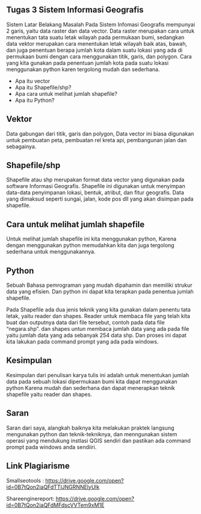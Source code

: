## Tugas 3 Sistem Informasi Geografis

Sistem Latar Belakang Masalah
Pada Sistem Infomasi Geografis mempunyai 2 garis, yaitu data raster dan data vector. Data raster merupakan cara untuk menentukan tata suatu letak wilayah pada permukaan bumi, sedangkan data vektor merupakan cara menentukan letak wilayah baik atas, bawah, dan juga penentuan berapa jumlah kota dalam suatu lokasi yang ada di permukaan bumi dengan cara menggunakan titik, garis, dan polygon. Cara yang kita gunakan pada penentuan jumlah kota pada suatu lokasi menggunakan python karen tergolong mudah dan sederhana.
- Apa itu vector
- Apa itu Shapefile/shp?
- Apa cara untuk melihat jumlah shapefile?
- Apa itu Python?

## Vektor

Data gabungan dari titik, garis dan polygon, Data vector ini biasa digunakan untuk pembuatan peta, pembuatan rel kreta api, pembangunan jalan dan sebagainya.

## Shapefile/shp
Shapefile atau shp merupakan format data vector yang digunakan pada software Informasi Geografis.  Shapefile ini digunakan untuk menyimpan data-data penyimpanan lokasi, bentuk, atribut, dan fitur geografis. Data yang dimaksud  seperti sungai, jalan, kode pos dll yang akan disimpan pada shapefile.


## Cara untuk melihat jumlah shapefile
Untuk melihat jumlah shapefile ini kita menggunakan python, Karena dengan menggunakan python memudahkan kita dan juga tergolong sederhana untuk menggunakannya.

## Python
Sebuah Bahasa pemrograman yang mudah dipahamin dan memiliki strukur data yang efisien. Dan python ini dapat kita terapkan pada penentua jumlah shapefile.

Pada Shapefile ada dua jenis teknik yang kita gunakan dalam penentu tata letak, yaitu reader dan shapes. Reader untuk membaca file yang telah kita buat dan outputnya data dari file tersebut, contoh pada data file “negara.shp”. dan shapes untun membaca jumlah data yang ada pada file yaitu jumlah data yang ada sebanyak 254 data shp.
Dan proses ini dapat kita lakukan pada command prompt yang ada pada windows.

## Kesimpulan
 Kesimpulan dari penulisan karya tulis ini adalah untuk menentukan jumlah data pada sebuah lokasi dipermukaan bumi kita dapat menggunakan python Karena mudah dan sederhana dan dapat menerapkan teknik shapefile yaitu reader dan shapes.

## Saran
Saran dari saya, alangkah baiknya kita melakukan praktek langsung mengunakan python dan teknik-tekniknya, dan menngunakan sistem operasi yang mendukung instlasi QGIS sendiri dan pastikan ada command prompt pada windows anda sendiiri.

## Link Plagiarisme
Smallseotools : https://drive.google.com/open?id=0B7tQon2iaQFdTTlJNGRNNElyUlk 

Shareenginereport: https://drive.google.com/open?id=0B7tQon2iaQFdMFdscVVTem9xM1E 

